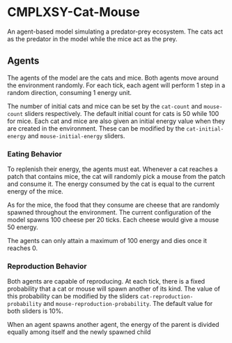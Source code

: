 # CMPLXSY-Cat-Mouse
An agent-based model simulating a predator-prey ecosystem. The cats act as the predator in the model while the mice act as the prey.


## Agents
The agents of the model are the cats and mice. Both agents move around the environment randomly. For each tick, each agent will perform 1 step in a random direction, consuming 1 energy unit. 

The number of initial cats and mice can be set by the `cat-count` and `mouse-count` sliders respectively. The default initial count for cats is 50 while 100 for mice. Each cat and mice are also given an initial energy value when they are created in the environment. These can be modified by the `cat-initial-energy` and `mouse-initial-energy` sliders.


### Eating Behavior
To replenish their energy, the agents must eat. Whenever a cat reaches a patch that contains mice, the cat will randomly pick a mouse from the patch and consume it. The energy consumed by the cat is equal to the current energy of the mice. 

As for the mice, the food that they consume are cheese that are randomly spawned throughout the environment. The current configuration of the model spawns 100 cheese per 20 ticks. Each cheese would give a mouse 50 energy.

The agents can only attain a maximum of 100 energy and dies once it reaches 0.


### Reproduction Behavior
Both agents are capable of reproducing. At each tick, there is a fixed probability that a cat or mouse will spawn another of its kind. The value of this probability can be modified by the sliders `cat-reproduction-probability` and `mouse-reproduction-probability`. The default value for both sliders is 10%. 

When an agent spawns another agent, the energy of the parent is divided equally among itself and the newly spawned child